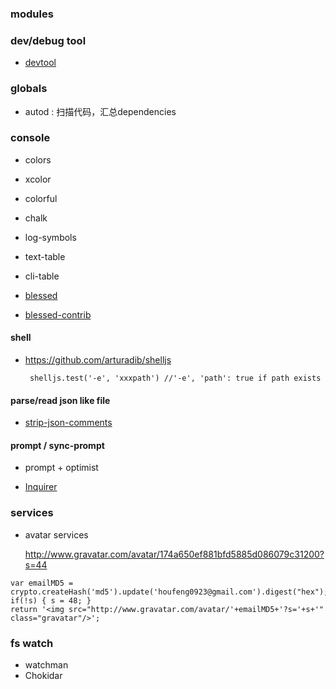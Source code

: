 

### modules

### dev/debug tool

- [devtool](https://github.com/Jam3/devtool)

### globals

 - autod : 扫描代码，汇总dependencies

### console

 - colors
 - xcolor
 - colorful
 - chalk
 - log-symbols
 - text-table
 - cli-table

 - [blessed](https://github.com/chjj/blessed)
 - [blessed-contrib](https://github.com/yaronn/blessed-contrib)

#### shell

 - https://github.com/arturadib/shelljs

        shelljs.test('-e', 'xxxpath') //'-e', 'path': true if path exists


#### parse/read json like file

 - [strip-json-comments](https://github.com/sindresorhus/strip-json-comments)


#### prompt / sync-prompt

 - prompt + optimist

 - [Inquirer](https://github.com/SBoudrias/Inquirer.js)

### services

 - avatar services

    http://www.gravatar.com/avatar/174a650ef881bfd5885d086079c31200?s=44

```
var emailMD5 = crypto.createHash('md5').update('houfeng0923@gmail.com').digest("hex");
if(!s) { s = 48; }
return '<img src="http://www.gravatar.com/avatar/'+emailMD5+'?s='+s+'" class="gravatar"/>';
```

### fs  watch 

- watchman 
- Chokidar